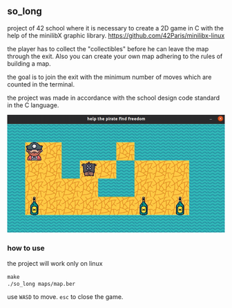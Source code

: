 ## so_long

project of 42 school where it is necessary to create a 2D game in C with the help of the minilibX graphic library. https://github.com/42Paris/minilibx-linux

the player has to collect the "collectibles" before he can leave the map through the exit. Also you can create your own map adhering to the rules of building a map.

the goal is to join the exit with the minimum number of moves which are counted in the terminal.

the project was made in accordance with the school design code standard in the C language.

![](so_long.gif)

### how to use
the project will work only on linux
```
make
./so_long maps/map.ber
```
use ``WASD`` to move. ``esc`` to close the game.

